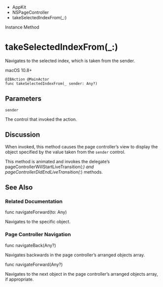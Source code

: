 

- AppKit
- NSPageController
-  takeSelectedIndexFrom(\_:) 

Instance Method

# takeSelectedIndexFrom(\_:)

Navigates to the selected index, which is taken from the sender.

macOS 10.8+

``` source
@IBAction @MainActor
func takeSelectedIndexFrom(_ sender: Any?)
```

## Parameters 

`sender`  

The control that invoked the action.

## Discussion

When invoked, this method causes the page controller’s view to display the object specified by the value taken from the `sender` control.

This method is animated and invokes the delegate’s pageControllerWillStartLiveTransition(_:) and pageControllerDidEndLiveTransition(_:) methods.

## See Also

### Related Documentation

func navigateForward(to: Any)

Navigates to the specific object.

### Page Controller Navigation

func navigateBack(Any?)

Navigates backwards in the page controller’s arranged objects array.

func navigateForward(Any?)

Navigates to the next object in the page controller’s arranged objects array, if appropriate.

